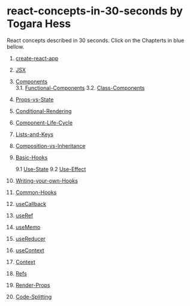 # react-concepts-in-30-seconds by Togara Hess

React concepts described in 30 seconds.
Click on the Chapterts in blue bellow.

1.  [create-react-app](create-react-app.md)
2.  [JSX](JSX.md)
3.  [Components](Components.md)  
    3.1. [Functional-Components](components-functional-components.md)
    3.2. [Class-Components](components-class-components.md)
4.  [Props-vs-State](Props-vs-State.md)
5.  [Conditional-Rendering](Conditional-Rendering.md)
6.  [Component-Life-Cycle](Component-Life-Cycle.md)
7.  [Lists-and-Keys](Lists-and-Keys.md)
8.  [Composition-vs-Inheritance](Composition-vs-Inheritance.md)
9.  [Basic-Hooks](Basic-Hooks.md)

    9.1 [ Use-State](Basic-Hooks-Use-State.md)
    9.2 [Use-Effect](Basic-Hooks-Use-Effect.md)

10. [Writing-your-own-Hooks](Writing-your-own-Hooks.md)
11. [Common-Hooks](Common-Hooks.md)
12. [useCallback](useCallback.md)
13. [useRef](useRef.md)
14. [useMemo](useMemo.md)
15. [useReducer](useReducer.md)
16. [useContext](useContext.md)
17. [Context](Context.md)
18. [Refs](Refs.md)
19. [Render-Props](Render-Props.md)
20. [Code-Splitting](Code-Splitting.md)
